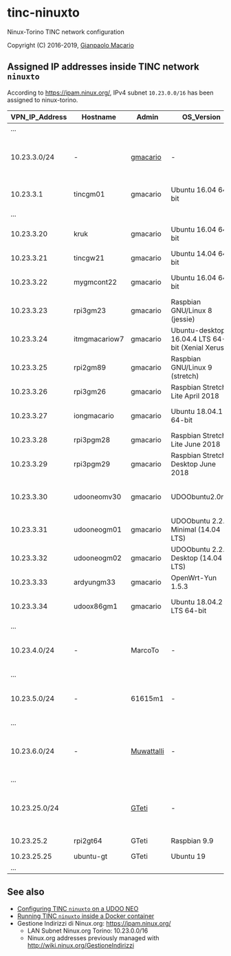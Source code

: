 # tinc-ninuxto

Ninux-Torino TINC network configuration

Copyright (C) 2016-2019, [Gianpaolo Macario](https://gmacario.github.io/)

## Assigned IP addresses inside TINC network `ninuxto`

According to <https://ipam.ninux.org/>, IPv4 subnet `10.23.0.0/16` has been assigned to ninux-torino.

| VPN_IP_Address | Hostname      | Admin      | OS_Version                        | Notes                          |
|----------------|---------------|------------|-----------------------------------|--------------------------------|
| ...            |               |            |                                   |                                |
| 10.23.3.0/24   | -             | [gmacario](https://github.com/gmacario) | -    | Subnet reserved to Gianpaolo Macario |
| 10.23.3.1      | tincgm01      | gmacario   | Ubuntu 16.04 64-bit               | Test VM on VirtualBox          |
| ...            |               |            |                                   |                                |
| 10.23.3.20     | kruk          | gmacario   | Ubuntu 16.04 64-bit               | gateway for gmoffice           |
| 10.23.3.21     | tincgw21      | gmacario   | Ubuntu 14.04 64-bit               | Instance on AWS                |
| 10.23.3.22     | mygmcont22    | gmacario   | Ubuntu 16.04 64-bit               | Inside a Docker container      |
| 10.23.3.23     | rpi3gm23      | gmacario   | Raspbian GNU/Linux 8 (jessie)     | Gateway for gmhome             |
| 10.23.3.24     | itmgmacariow7 | gmacario   | Ubuntu-desktop 16.04.4 LTS 64-bit (Xenial Xerus) | Laptop Dell Precision |
| 10.23.3.25     | rpi2gm89      | gmacario   | Raspbian GNU/Linux 9 (stretch)    | Raspberry Pi 2                 |
| 10.23.3.26     | rpi3gm26      | gmacario   | Raspbian Stretch Lite April 2018  | Raspberry Pi 3B                |
| 10.23.3.27     | iongmacario   | gmacario   | Ubuntu 18.04.1 64-bit             | Inside a Docker container      |
| 10.23.3.28     | rpi3pgm28     | gmacario   | Raspbian Stretch Lite June 2018   | Raspberry Pi 3B Plus           |
| 10.23.3.29     | rpi3pgm29     | gmacario   | Raspbian Stretch Desktop June 2018 | Raspberry Pi 3B Plus in RasPad |
| 10.23.3.30     | udooneomv30   | gmacario   | UDOObuntu2.0rc2                   | UDOO NEO Full + lora-shield    |
| 10.23.3.31     | udooneogm01   | gmacario   | UDOObuntu 2.2.0 Minimal (14.04 LTS) | UDOO NEO Full                |
| 10.23.3.32     | udooneogm02   | gmacario   | UDOObuntu 2.2.0 Desktop (14.04 LTS) | UDOO NEO Extended            |
| 10.23.3.33     | ardyungm33    | gmacario   | OpenWrt-Yun 1.5.3                 | Gateway for solpev             |
| 10.23.3.34     | udoox86gm1    | gmacario   | Ubuntu 18.04.2 LTS 64-bit         | New gateway for solpev         |
| ...            |               |            |                                   |                                |
| 10.23.4.0/24   | -             | MarcoTo    | -                                 | Subnet reserved to Marco Toscano |
| ...            |               |            |                                   |                                |
| 10.23.5.0/24   | -             | 61615m1    | -                                 | Subnet reserved to Luigi Smiraglio |
| ...            |               |            |                                   |                                |
| 10.23.6.0/24   | -             | [Muwattalli](https://github.com/muwattalli) | - | Subnet reserved to Gianfranco Poncini |
| ...            |               |            |                                   |                                |
| 10.23.25.0/24  |               | [GTeti](https://github.com/gteti) | -          |  Subnet reserved to Gianluca Teti |
| 10.23.25.2     |rpi2gt64       | GTeti      | Raspbian 9.9                      | Raspberry Pi 2                 |
| 10.23.25.25    |ubuntu-gt      | GTeti      | Ubuntu 19                         | VM                             |
| ...            |               |            |                                   |                                |

## See also

* [Configuring TINC `ninuxto` on a UDOO NEO](docs/configure-tinc-ninuxto-on-udoobuntu.md)
* [Running TINC `ninuxto` inside a Docker container](docs/configure-tinc-ninuxto-docker.md)
* Gestione Indirizzi di Ninux.org: <https://ipam.ninux.org/>
  * LAN Subnet Ninux.org Torino: 10.23.0.0/16
  * Ninux.org addresses previously managed with http://wiki.ninux.org/GestioneIndirizzi

<!-- EOF -->
